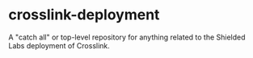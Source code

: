 # crosslink-deployment

A "catch all" or top-level repository for anything related to the Shielded Labs deployment of Crosslink.
